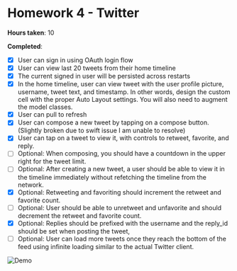 # Homework 4 - Twitter

**Hours taken**: 10

**Completed**:
- [x] User can sign in using OAuth login flow
- [x] User can view last 20 tweets from their home timeline
- [x] The current signed in user will be persisted across restarts
- [x] In the home timeline, user can view tweet with the user profile picture, username, tweet text, and timestamp. In other words, design the custom cell with the proper Auto Layout settings. You will also need to augment the model classes.
- [x] User can pull to refresh
- [x] User can compose a new tweet by tapping on a compose button. (Slightly broken due to swift issue I am unable to resolve)
- [x] User can tap on a tweet to view it, with controls to retweet, favorite, and reply.
- [ ] Optional: When composing, you should have a countdown in the upper right for the tweet limit.
- [ ] Optional: After creating a new tweet, a user should be able to view it in the timeline immediately without refetching the timeline from the network.
- [x] Optional: Retweeting and favoriting should increment the retweet and favorite count.
- [ ] Optional: User should be able to unretweet and unfavorite and should decrement the retweet and favorite count.
- [x] Optional: Replies should be prefixed with the username and the reply_id should be set when posting the tweet,
- [ ] Optional: User can load more tweets once they reach the bottom of the feed using infinite loading similar to the actual Twitter client.

![Demo](http://i.imgur.com/3jfC3Kw.gif)
